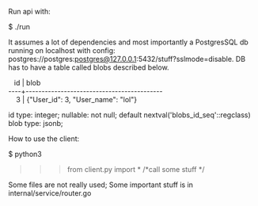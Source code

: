 Run api with:


$ ./run



It assumes a lot of dependencies and most importantly a PostgresSQL db running on localhost with config: postgres://postgres:postgres@127.0.0.1:5432/stuff?sslmode=disable.
DB has to have a table called blobs described below.

&nbsp;&nbsp;&nbsp;id |                   blob                       
----+-------------------------------------------                                                     
&nbsp;&nbsp;&nbsp;&nbsp;3 | {"User_id": 3, "User_name": "lol"}         
 
 
 
 id     type:  integer; nullable:  not null; default nextval('blobs_id_seq'::regclass)         
 blob   type:  jsonb;


How to use the client:


$ python3
>>> from client.py import *
>>> /*call some stuff */

Some files are not really used; Some important stuff is in internal/service/router.go
